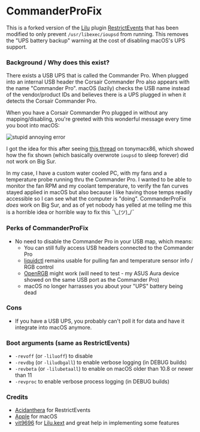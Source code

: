 CommanderProFix
==============

This is a forked version of the [Lilu](https://github.com/acidanthera/Lilu) plugin [RestrictEvents](https://github.com/acidanthera/RestrictEvents) that has been modified to only prevent  `/usr/libexec/ioupsd` from running. This removes the "UPS battery backup" warning at the cost of disabling macOS's UPS support.

### Background / Why does this exist?
There exists a USB UPS that is called the Commander Pro. When plugged into an internal USB header the Corsair Commander Pro also appears with the name "Commander Pro". macOS (lazily) checks the USB name instead of the vendor/product IDs and believes there is a UPS plugged in when it detects the Corsair Commander Pro.

When you have a Corsair Commander Pro plugged in without any mapping/disabling, you're greeted with this wonderful message every time you boot into macOS:

![stupid annoying error](https://i.imgur.com/SndZNbA.png)

I got the idea for this after seeing [this thread](https://www.tonymacx86.com/threads/solved-catalina-thinks-my-corsair-commander-pro-is-a-ups.288458/) on tonymacx86, which showed how the fix shown (which basically overwrote `ioupsd` to sleep forever) did not work on Big Sur.

In my case, I have a custom water cooled PC, with my fans and a temperature probe running thru the Commander Pro. I wanted to be able to monitor the fan RPM and my coolant temperature, to verify the fan curves stayed applied in macOS but also because I like having those temps readily accessible so I can see what the computer is "doing". CommanderProFix _does_ work on Big Sur, and as of yet nobody has yelled at me telling me this is a horrible idea or horrible way to fix this ¯\\\_(ツ)_/¯

### Perks of CommanderProFix
- No need to disable the Commander Pro in your USB map, which means: 
  - You can still fully access USB headers connected to the Commander Pro
  - [liquidctl](https://github.com/liquidctl/liquidctl) remains usable for pulling fan and temperature sensor info / RGB control
  - [OpenRGB](https://gitlab.com/CalcProgrammer1/OpenRGB) might work (will need to test - my ASUS Aura device showed on the same USB port as the Commander Pro)
  - macOS no longer harrasses you about your "UPS" battery being dead

### Cons
- If you have a USB UPS, you probably can't poll it for data and have it integrate into macOS anymore.

### Boot arguments (same as RestrictEvents)
- `-revoff` (or `-liluoff`) to disable
- `-revdbg` (or `-liludbgall`) to enable verbose logging (in DEBUG builds)
- `-revbeta` (or `-lilubetaall`) to enable on macOS older than 10.8 or newer than 11
- `-revproc` to enable verbose process logging (in DEBUG builds)

### Credits
- [Acidanthera](https://github.com/vit9696) for RestrictEvents  
- [Apple](https://www.apple.com) for macOS  
- [vit9696](https://github.com/vit9696) for [Lilu.kext](https://github.com/vit9696/Lilu) and great help in implementing some features 
